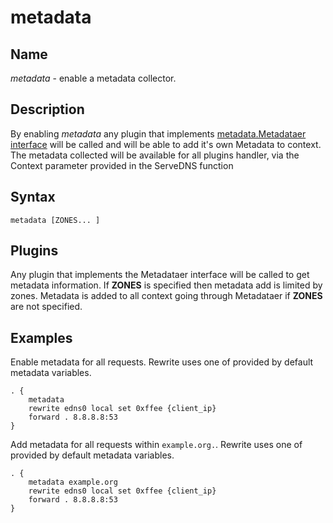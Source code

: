 # metadata

## Name

*metadata* - enable a metadata collector.

## Description

By enabling *metadata* any plugin that implements [metadata.Metadataer interface](https://godoc.org/github.com/coredns/coredns/plugin/metadata#Metadataer) will be called and will be able to add it's own Metadata to context. The metadata collected will be available for all plugins handler, via the Context parameter provided in the ServeDNS function

## Syntax

~~~
metadata [ZONES... ]
~~~

## Plugins

Any plugin that implements the Metadataer interface will be called to get metadata information.
If **ZONES** is specified then metadata add is limited by zones. Metadata is added to all context going through Metadataer if **ZONES** are not specified.

## Examples

Enable metadata for all requests. Rewrite uses one of provided by default metadata variables.

~~~ corefile
. {
    metadata
    rewrite edns0 local set 0xffee {client_ip}
    forward . 8.8.8.8:53
}
~~~

Add metadata for all requests within `example.org.`. Rewrite uses one of provided by default metadata variables.

~~~ corefile
. {
    metadata example.org
    rewrite edns0 local set 0xffee {client_ip}
    forward . 8.8.8.8:53
}
~~~

